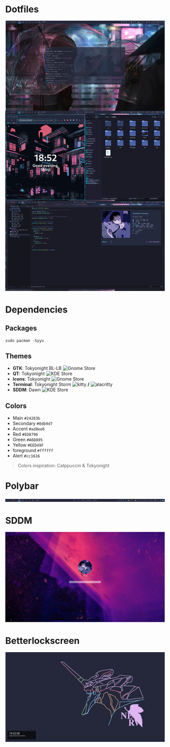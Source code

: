 # Dotfiles

![rice](.img/screenshots/rice.png)

# Dependencies
## Packages
```
sudo pacman -Syyu 
```

## Themes
- **GTK**: Tokyonight BL-LB ![Gnome Store](https://www.gnome-look.org/p/1681315/)
- **QT**: Tokyonight ![KDE Store](https://store.kde.org/p/2053458)
- **Icons**: Tokyonight ![Gnome Store](https://www.gnome-look.org/p/1681475)
- **Terminal**: Tokyonight Storm ![kitty](https://github.com/davidmathers/tokyo-night-kitty-theme) **/** ![alacritty](https://github.com/zatchheems/tokyo-night-alacritty-theme)
- **SDDM**: Dawn ![KDE Store](https://store.kde.org/p/1939296)

## Colors
- Main `#24283b`
- Secondary `#0db9d7`
- Accent `#ad8ee6`
- Red `#ED8796`
- Green `#A6DA95`
- Yellow `#EED49F`
- foreground `#ffffff`
- Alert `#cc1616`
> Colors inspiration: Catppuccin & Tokyonight

# Polybar
![polybar](.img/screenshots/polybar.png)

# SDDM
![sddm](.img/screenshots/sddm.png)

# Betterlockscreen
![betterlockscreen](.img/screenshots/betterlockscreen.png)
